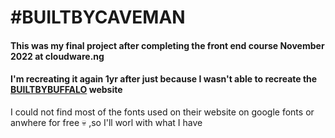 <h1>#BUILTBYCAVEMAN</h1>
<h4>This was my final project after completing the front end course November 2022 at cloudware.ng</h4>
<h4>I'm recreating it again 1yr after just because I wasn't able to recreate the <a href="https://builtbybuffalo.com/">BUILTBYBUFFALO</a> website</h4>
<p>I could not find most of the fonts used on their website on google fonts or anwhere for free 💀 ,so I'll worl with what I have </p>

